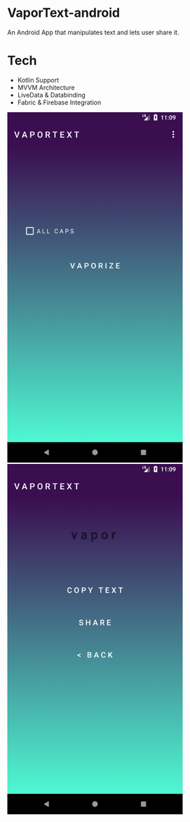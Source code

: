 # VaporText-android

An Android App that manipulates text and lets user share it. 

# Tech

- Kotlin Support
- MVVM Architecture
- LiveData & Databinding
- Fabric & Firebase Integration

<img src="https://github.com/berkeatac/VaporText-android/blob/master/screenshots/Screenshot_1520496558.png" width="400">   <img src="https://github.com/berkeatac/VaporText-android/blob/master/screenshots/Screenshot_1520496566.png" width="400">
